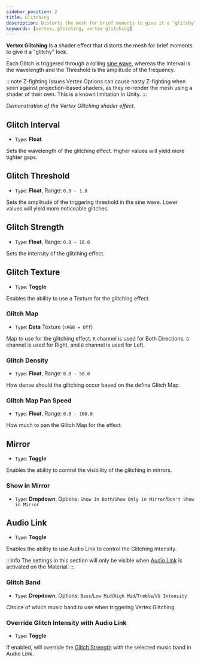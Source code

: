 ```yaml
---
sidebar_position: 2
title: Glitching
description: Distorts the mesh for brief moments to give it a "glitchy" look.
keywords: [vertex, glitching, vertex glitching]
---
```


**Vertex Glitching** is a shader effect that distorts the mesh for brief moments to give it a "glitchy" look.

Each Glitch is triggered through a rolling [sine wave](https://mathematicalmysteries.org/sine-wave/), whereas the Interval is the wavelength and the Threshold is the amplitude of the frequency.

:::note Z-fighting Issues
Vertex Options can cause nasty Z-fighting when seen against projection-based shaders, as they re-render the mesh using a shader of their own. This is a known limitation in Unity.
:::

<ReactVideo src='/vid/color-and-normals/VertexGlitchingDemo.mp4'/>
<em>Demonstration of the Vertex Glitching shader effect.</em>

## Glitch Interval

- `Type`: <PropertyIcon name="float" />**Float**

Sets the wavelength of the glitching effect. Higher values will yield more tighter gaps.

## Glitch Threshold

- `Type`: <PropertyIcon name="floatrange" />**Float**, Range: `0.0 - 1.0`

Sets the amplitude of the triggering threshold in the sine wave. Lower values will yield more noticeable glitches.

## Glitch Strength

- `Type`: <PropertyIcon name="floatrange" />**Float**, Range: `0.0 - 10.0`

Sets the intensity of the glitching effect.

## Glitch Texture

- `Type`: <PropertyIcon name="toggle" />**Toggle**

Enables the ability to use a Texture for the glitching effect.

### Glitch Map

- `Type`: <PropertyIcon name="texture" />**Data** Texture (`sRGB = Off`)

Map to use for the glitching effect. `R` channel is used for Both Directions, `G` channel is used for Right, and `B` channel is used for Left.

### Glitch Density

- `Type`: <PropertyIcon name="floatrange" />**Float**, Range: `0.0 - 50.0`

How dense should the glitching occur based on the define Glitch Map.

### Glitch Map Pan Speed

- `Type`: <PropertyIcon name="floatrange" />**Float**, Range: `0.0 - 100.0`

How much to pan the Glitch Map for the effect.

## Mirror

- `Type`: <PropertyIcon name="toggle" />**Toggle**

Enables the ability to control the visibility of the glitching in mirrors.

### Show in Mirror

- `Type`: <PropertyIcon name="dropdown" />**Dropdown**, Options: `Show In Both`/`Show Only in Mirror`/`Don't Show in Mirror`

## Audio Link

- `Type`: <PropertyIcon name="toggle" />**Toggle**

Enables the ability to use Audio Link to control the Glitching Intensity.

:::info
The settings in this section will only be visible when [Audio Link](/docs/audio-link/audio-link.md) is activated on the Material.
:::

### Glitch Band

- `Type`: <PropertyIcon name="dropdown" />**Dropdown**, Options: `Bass`/`Low Mid`/`High Mid`/`Treble`/`VU Intensity`

Choice of which music band to use when triggering Vertex Glitching.

### Override Glitch Intensity with Audio Link

- `Type`: <PropertyIcon name="toggle" />**Toggle**

If enabled, will override the [Glitch Strength](#glitch-strength) with the selected music band in Audio Link.